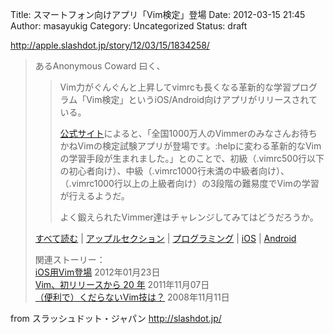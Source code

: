 Title: スマートフォン向けアプリ「Vim検定」登場
Date: 2012-03-15 21:45
Author: masayukig
Category: Uncategorized
Status: draft

<http://apple.slashdot.jp/story/12/03/15/1834258/>  
  
  

> あるAnonymous Coward 曰く、  
>
> >
> > Vim力がぐんぐんと上昇してvimrcも長くなる革新的な学習プログラム「Vim検定」というiOS/Android向けアプリがリリースされている。
> >
> > [公式サイト](http://www.infiniteloop.co.jp/vim/)によると、「全国1000万人のVimmerのみなさんお待ちかねVimの検定試験アプリが登場です。:helpに変わる革新的なVimの学習手段が生まれました。」とのことで、初級（.vimrc500行以下の初心者向け）、中級（.vimrc1000行未満の中級者向け）、（.vimrc1000行以上の上級者向け）の3段階の難易度でVimの学習が行えるようだ。
> >
> > よく鍛えられたVimmer達はチャレンジしてみてはどうだろうか。
> >
>
> [すべて読む](http://apple.slashdot.jp/story/12/03/15/1834258/) |
> [アップルセクション](http://apple.slashdot.jp/) |
> [プログラミング](http://slashdot.jp/stories/programming) |
> [iOS](http://slashdot.jp/stories/ios) |
> [Android](http://slashdot.jp/stories/android)
>
> 関連ストーリー：  
> [iOS用Vim登場](http://apple.slashdot.jp/article.pl?sid=12/01/22/1849243)
> 2012年01月23日  
> [Vim、初リリースから 20
> 年](http://it.slashdot.jp/article.pl?sid=11/11/07/0028245)
> 2011年11月07日  
> [（便利で）くだらないVim技は？](http://askslashdot.slashdot.jp/article.pl?sid=08/11/11/0722252)
> 2008年11月11日

  
  
from スラッシュドット・ジャパン <http://slashdot.jp/>
